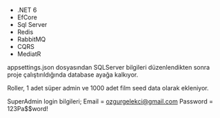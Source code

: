 - .NET 6
- EfCore
- Sql Server
- Redis
- RabbitMQ
- CQRS
- MediatR

appsettings.json dosyasından SQLServer bilgileri düzenlendikten sonra proje çalıştırıldığında database ayağa kalkıyor.

Roller, 1 adet süper admin ve 1000 adet film seed data olarak ekleniyor.

SuperAdmin login bilgileri; 
 Email = ozgurgelekci@gmail.com
 Password = 123Pa$$word!
